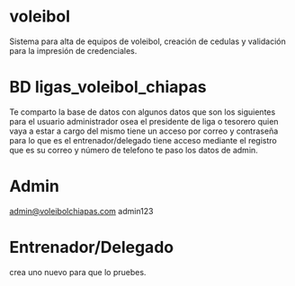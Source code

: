 # voleibol
Sistema para alta de equipos de voleibol, creación de cedulas y validación para la impresión de credenciales.

# BD ligas_voleibol_chiapas
Te comparto la base de datos con algunos datos que son los siguientes para el usuario administrador osea el presidente de liga o tesorero quien vaya a estar a cargo del mismo tiene un acceso por correo y contraseña
para lo que es el entrenador/delegado tiene acceso mediante el registro que es su correo y número de telefono te paso los datos de admin.

# Admin
admin@voleibolchiapas.com
admin123

# Entrenador/Delegado
crea uno nuevo para que lo pruebes.
